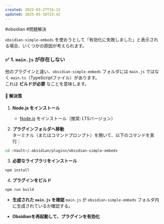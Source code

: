 ```yaml
---
created: 2025-03-27T16:12
updated: 2025-05-16T23:42
---
```

#obsidian  #問題解決 


`obsidian-simple-embeds` を使おうとして「有効化に失敗しました」と表示される場合、いくつかの原因が考えられます。

### **✅ 1. `main.js` が存在しない**

他のプラグインと違い、`obsidian-simple-embeds` フォルダには `main.js` ではなく `main.ts`（TypeScriptファイル）があります。  
これは **ビルドが必要** なことを意味します。

#### **🔧 解決策**

1. **Node.js をインストール**
    
    - [Node.js](https://nodejs.org/) をインストール（推奨: LTSバージョン）
        
2. **プラグインフォルダへ移動**  
    ターミナル（またはコマンドプロンプト）を開いて、以下のコマンドを実行：

```bash
cd <Vault>/.obsidian/plugins/obsidian-simple-embeds
```


3.  **必要なライブラリをインストール**
```bash
npm install
```
4. **プラグインをビルド** 

```bash
npm run build
```
- **生成された `main.js` を確認** `main.js` が `obsidian-simple-embeds` フォルダ内に生成されているか確認する。
    
- **Obsidianを再起動して、プラグインを有効化**